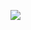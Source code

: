 
![](https://github-readme-stats.vercel.app/api?username=kevinchangg&theme=algolia&show_icons=true)

